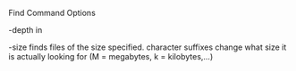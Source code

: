 Find Command Options

-depth
in

-size
finds files of the size specified. character suffixes change what size it is actually looking for (M = megabytes, k = kilobytes,...)
